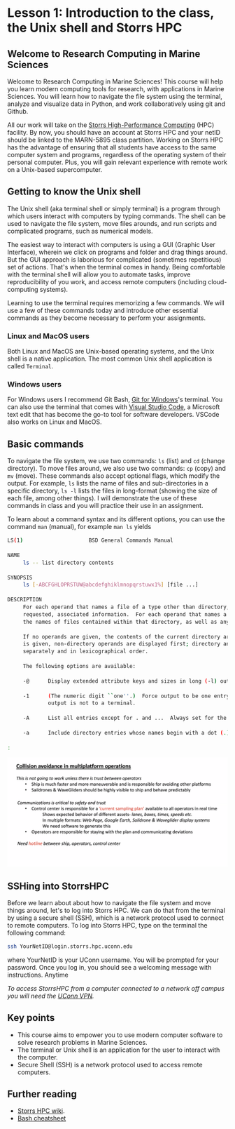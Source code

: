 # Lesson 1: Introduction to the class, the Unix shell and Storrs HPC

## Welcome to Research Computing in Marine Sciences
Welcome to Research Computing in Marine Sciences! This course will help
you learn modern computing tools for research, with applications in Marine Sciences.
You will learn how to navigate the file system using the terminal, analyze and visualize
data in Python, and work collaboratively using git and Github.

All our work will take on the [Storrs High-Performance Computing](https://hpc.uconn.edu/storrs/cluster-resources/) (HPC) facility.
By now, you should have an account at Storrs HPC and your netID should be linked
to the MARN-5895 class partition. Working on Storrs HPC has the advantage of ensuring
that all students have access to the same computer system and programs, regardless of
the operating system of their personal computer. Plus, you will gain relevant experience
with remote work on a Unix-based supercomputer.

## Getting to know the Unix shell

The Unix shell (aka terminal shell or simply terminal) is a program through
which users interact with computers by typing commands. The shell can be used to
navigate the file system, move files arounds, and run
scripts and complicated programs, such as numerical models.

The easiest way to interact with computers is using a GUI (Graphic User Interface), wherein
we click on programs and folder and drag things around. But the GUI approach is laborious for
complicated (sometimes repetitious) set of actions. That's when the terminal comes in handy. Being
comfortable with the terminal shell will allow you to automate tasks, improve reproducibility of you work,
and access remote computers (including cloud-computing systems).

Learning to use the terminal requires memorizing a few commands. We will use a few of these commands today and
introduce other essential commands as they become necessary to perform your assignments.  


### Linux and MacOS users
Both Linux and MacOS are Unix-based operating systems, and the Unix shell is a
native application. The most common Unix shell application is called `Terminal`.

### Windows users
For Windows users I recommend Git Bash, [Git for Windows](https://gitforwindows.org)'s terminal. You can also use
the terminal that comes with [Visual Studio Code](https://code.visualstudio.com),
a Microsoft text edit that has become the go-to tool for software developers. VSCode
also works on Linux and MacOS.

## Basic commands

To navigate the file system, we use two commands: `ls` (list) and `cd` (change directory). To move files around,
we also use two commands: `cp` (copy) and `mv` (move). These commands also accept optional flags, which modify the
output. For example, `ls` lists the name of files and sub-directories in a specific directory, `ls -l` lists the files
in long-format (showing the size of each file, among other things). I will demonstrate the use of these commands in class and you will
practice their use in an assignment.

To learn about a command syntax and its different options, you can use the
command `man` (manual), for example `man ls` yields

```BASH
LS(1)                     BSD General Commands Manual                    LS(1)

NAME
     ls -- list directory contents

SYNOPSIS
     ls [-ABCFGHLOPRSTUW@abcdefghiklmnopqrstuwx1%] [file ...]

DESCRIPTION
     For each operand that names a file of a type other than directory, ls displays its name as well as any
     requested, associated information.  For each operand that names a file of type directory, ls displays
     the names of files contained within that directory, as well as any requested, associated information.

     If no operands are given, the contents of the current directory are displayed.  If more than one operand
     is given, non-directory operands are displayed first; directory and non-directory operands are sorted
     separately and in lexicographical order.

     The following options are available:

     -@      Display extended attribute keys and sizes in long (-l) output.

     -1      (The numeric digit ``one''.)  Force output to be one entry per line.  This is the default when
             output is not to a terminal.

     -A      List all entries except for . and ...  Always set for the super-user.

     -a      Include directory entries whose names begin with a dot (.).

:
```

![](img/vsc_terminal.png)

## SSHing into StorrsHPC
Before we learn about about how to navigate the file system and move things around, let's
to log into Storrs HPC. We can do that from the terminal by using a secure shell (SSH), which is a
network protocol used to connect to remote computers.  To log into Storrs HPC, type on the terminal the following command:
```Bash
ssh YourNetID@login.storrs.hpc.uconn.edu
```
where YourNetID is your UConn username. You will be prompted for your password. Once you log in, you should see a welcoming message
with instructions. Anytime

*To access StorrsHPC from a computer connected to a network off campus you will need the [UConn VPN](https://confluence.uconn.edu/ikb/remote-access/virtual-private-network-vpn/accessing-the-uconn-network-through-a-vpn-client).*

## Key points

  - This course aims to empower you to use modern computer software to solve research problems in Marine Sciences.
  - The terminal or Unix shell is an application for the user to interact with the computer.
  - Secure Shell (SSH) is a network protocol used to access remote computers.


## Further reading

  - [Storrs HPC wiki](https://wiki.hpc.uconn.edu/index.php/HPC_Getting_Started).
  - [Bash cheatsheet](https://github.com/LeCoupa/awesome-cheatsheets/blob/master/languages/bash.sh)
